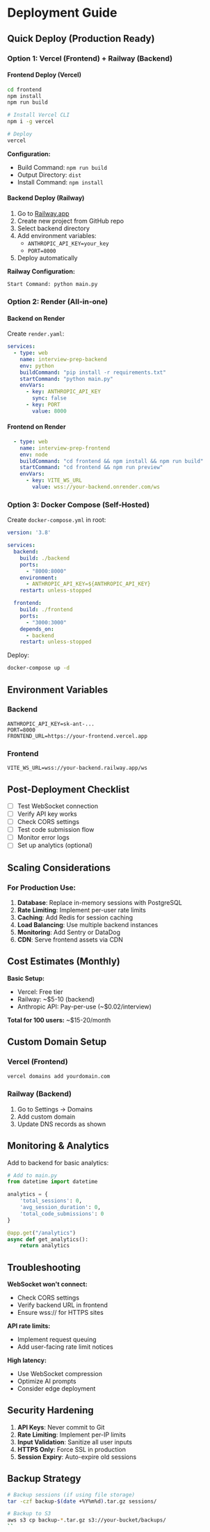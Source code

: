 # Deployment Guide

## Quick Deploy (Production Ready)

### Option 1: Vercel (Frontend) + Railway (Backend)

#### Frontend Deploy (Vercel)
```bash
cd frontend
npm install
npm run build

# Install Vercel CLI
npm i -g vercel

# Deploy
vercel
```

**Configuration:**
- Build Command: `npm run build`
- Output Directory: `dist`
- Install Command: `npm install`

#### Backend Deploy (Railway)

1. Go to [Railway.app](https://railway.app)
2. Create new project from GitHub repo
3. Select backend directory
4. Add environment variables:
   - `ANTHROPIC_API_KEY=your_key`
   - `PORT=8000`
5. Deploy automatically

**Railway Configuration:**
```
Start Command: python main.py
```

### Option 2: Render (All-in-one)

#### Backend on Render

Create `render.yaml`:
```yaml
services:
  - type: web
    name: interview-prep-backend
    env: python
    buildCommand: "pip install -r requirements.txt"
    startCommand: "python main.py"
    envVars:
      - key: ANTHROPIC_API_KEY
        sync: false
      - key: PORT
        value: 8000
```

#### Frontend on Render

```yaml
  - type: web
    name: interview-prep-frontend
    env: node
    buildCommand: "cd frontend && npm install && npm run build"
    startCommand: "cd frontend && npm run preview"
    envVars:
      - key: VITE_WS_URL
        value: wss://your-backend.onrender.com/ws
```

### Option 3: Docker Compose (Self-Hosted)

Create `docker-compose.yml` in root:

```yaml
version: '3.8'

services:
  backend:
    build: ./backend
    ports:
      - "8000:8000"
    environment:
      - ANTHROPIC_API_KEY=${ANTHROPIC_API_KEY}
    restart: unless-stopped

  frontend:
    build: ./frontend
    ports:
      - "3000:3000"
    depends_on:
      - backend
    restart: unless-stopped
```

Deploy:
```bash
docker-compose up -d
```

## Environment Variables

### Backend
```
ANTHROPIC_API_KEY=sk-ant-...
PORT=8000
FRONTEND_URL=https://your-frontend.vercel.app
```

### Frontend
```
VITE_WS_URL=wss://your-backend.railway.app/ws
```

## Post-Deployment Checklist

- [ ] Test WebSocket connection
- [ ] Verify API key works
- [ ] Check CORS settings
- [ ] Test code submission flow
- [ ] Monitor error logs
- [ ] Set up analytics (optional)

## Scaling Considerations

### For Production Use:
1. **Database**: Replace in-memory sessions with PostgreSQL
2. **Rate Limiting**: Implement per-user rate limits
3. **Caching**: Add Redis for session caching
4. **Load Balancing**: Use multiple backend instances
5. **Monitoring**: Add Sentry or DataDog
6. **CDN**: Serve frontend assets via CDN

## Cost Estimates (Monthly)

**Basic Setup:**
- Vercel: Free tier
- Railway: ~$5-10 (backend)
- Anthropic API: Pay-per-use (~$0.02/interview)

**Total for 100 users:** ~$15-20/month

## Custom Domain Setup

### Vercel (Frontend)
```bash
vercel domains add yourdomain.com
```

### Railway (Backend)
1. Go to Settings → Domains
2. Add custom domain
3. Update DNS records as shown

## Monitoring & Analytics

Add to backend for basic analytics:

```python
# Add to main.py
from datetime import datetime

analytics = {
    'total_sessions': 0,
    'avg_session_duration': 0,
    'total_code_submissions': 0
}

@app.get("/analytics")
async def get_analytics():
    return analytics
```

## Troubleshooting

**WebSocket won't connect:**
- Check CORS settings
- Verify backend URL in frontend
- Ensure wss:// for HTTPS sites

**API rate limits:**
- Implement request queuing
- Add user-facing rate limit notices

**High latency:**
- Use WebSocket compression
- Optimize AI prompts
- Consider edge deployment

## Security Hardening

1. **API Keys**: Never commit to Git
2. **Rate Limiting**: Implement per-IP limits
3. **Input Validation**: Sanitize all user inputs
4. **HTTPS Only**: Force SSL in production
5. **Session Expiry**: Auto-expire old sessions

## Backup Strategy

```bash
# Backup sessions (if using file storage)
tar -czf backup-$(date +%Y%m%d).tar.gz sessions/

# Backup to S3
aws s3 cp backup-*.tar.gz s3://your-bucket/backups/
``
